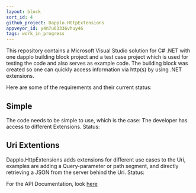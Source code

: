 ```yaml
---
layout: block
sort_id: 4
github_project: Dapplo.HttpExtensions
appveyor_id: y4n7u63336vhuy46
tags: work_in_progress
---
```


This repository contains a Microsoft Visual Studio solution for C# .NET with one dapplo building block project and a test case project which is used for testing the code and also serves as example code. The building block was created so one can quickly access information via http(s) by using .NET extensions.


Here are some of the requirements and their current status:

Simple
------
The code needs to be simple to use, which is the case: The developer has access to different Extensions.
Status: <span class="glyphicon glyphicon-ok"/>

Uri Extentions
----------------
Dapplo.HttpExtensions adds extensions for different use cases to the Uri, examples are adding a Query-parameter or path segment, and directly retrieving a JSON from the server behind the Uri.
Status: <span class="glyphicon glyphicon-ok"/>

For the API Documentation, look [here](http://www.dapplo.net/documentation/Dapplo.HttpExtensions/api/Dapplo.HttpExtensions.html)